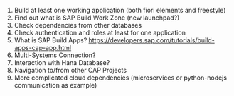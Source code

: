 1. Build at least one working application (both fiori elements and freestyle)
2. Find out what is SAP Build Work Zone (new launchpad?)
3. Check dependencies from other databases
4. Check authentication and roles at least for one application
5. What is SAP Build Apps? https://developers.sap.com/tutorials/build-apps-cap-app.html
6. Multi-Systems Connection?
7. Interaction with Hana Database?
8. Navigation to/from other CAP Projects
9. More complicated cloud dependencies (microservices or python-nodejs communication as example)
